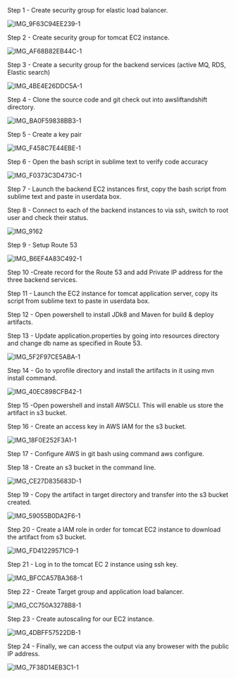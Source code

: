 Step 1 - Create security group for elastic load balancer.

![IMG_9F63C94EE239-1](https://user-images.githubusercontent.com/93732510/155802594-61a63a31-6220-48a5-93c5-4a14ad877542.jpeg)

Step 2 - Create security group for tomcat EC2 instance.

![IMG_AF68B82EB44C-1](https://user-images.githubusercontent.com/93732510/155803587-9ae08ddf-3765-4397-889f-0bb65a19871d.jpeg)

Step 3 - Create a security group for the backend services (active MQ, RDS, Elastic search)

![IMG_4BE4E26DDC5A-1](https://user-images.githubusercontent.com/93732510/155803075-2ea76074-ab01-40a3-a1ac-ba92c68e51bb.jpeg)

Step 4 - Clone the source code and git check out into awsliftandshift directory.

![IMG_BA0F59838BB3-1](https://user-images.githubusercontent.com/93732510/155803715-a4388c3a-0439-44b9-840f-44becd502f04.jpeg)

Step 5 - Create a key pair 

![IMG_F458C7E44EBE-1](https://user-images.githubusercontent.com/93732510/155803956-3cdc39f1-5f15-4bf7-8743-ed02fd91fc8b.jpeg)

Step 6 - Open the bash script in sublime text to verify code accuracy

![IMG_F0373C3D473C-1](https://user-images.githubusercontent.com/93732510/155804231-a80e0da5-789b-453a-9b0f-30624c1e9f6b.jpeg)

Step 7 - Launch the backend EC2 instances first, copy the bash script from sublime text and paste in userdata box.

Step 8 - Connect to each of the backend instances to via ssh, switch to root user and check their status.

![IMG_9162](https://user-images.githubusercontent.com/93732510/155805042-283f03cb-dd5c-4df5-a06c-ac5e062510e0.jpg)

Step 9 - Setup Route 53 

![IMG_B6EF4A83C492-1](https://user-images.githubusercontent.com/93732510/155805363-00b3561c-8fb9-4d10-86b5-1756cc11aaa5.jpeg)

Step 10 -Create record for the Route 53 and add Private IP address for the three backend services.

Step 11 - Launch the EC2 instance for tomcat application server, copy its script from sublime text to paste in userdata box.

Step 12 - Open powershell to install JDk8 and Maven for build & deploy artifacts.

Step 13 - Update application.properties by going into resources directory and change db name as specified in Route 53.

![IMG_5F2F97CE5ABA-1](https://user-images.githubusercontent.com/93732510/155806294-17799bf9-eee4-44d0-9dc7-6be1a72c4323.jpeg)

Step 14 - Go to vprofile directory and install the artifacts in it using mvn install command.

![IMG_40EC898CFB42-1](https://user-images.githubusercontent.com/93732510/155806816-93d57403-ff0f-4b55-b600-7a65d3d3b0ee.jpeg)

Step 15 -Open powershell and install AWSCLI. This will enable us store the artifact in s3 bucket.

Step 16 - Create an access key in AWS IAM for the s3 bucket.

![IMG_18F0E252F3A1-1](https://user-images.githubusercontent.com/93732510/155807315-462aaec1-4379-4676-9523-049c41b7e70c.jpeg)

Step 17 - Configure AWS in git bash using command aws configure.

Step 18 - Create an s3 bucket in the command line.

![IMG_CE27D835683D-1](https://user-images.githubusercontent.com/93732510/155807628-7183852f-536f-4f0c-9b3a-c3310f0c4119.jpeg)

Step 19 - Copy the artifact in target directory and transfer into the s3 bucket created.

![IMG_59055B0DA2F6-1](https://user-images.githubusercontent.com/93732510/155807852-3f01c094-12e0-47af-901f-173fcf48fafe.jpeg)

Step 20 - Create a IAM role in order for tomcat EC2 instance to download the artifact from s3 bucket.

![IMG_FD41229571C9-1](https://user-images.githubusercontent.com/93732510/155808113-edb33bb1-00d6-4443-a7ed-cae8f9d6acf2.jpeg)

Step 21 - Log in to the tomcat EC 2 instance using ssh key.

![IMG_BFCCA57BA368-1](https://user-images.githubusercontent.com/93732510/155808435-035a4159-5ced-492a-9ecd-480fb34e392a.jpeg)

Step 22 - Create Target group and application load balancer.

![IMG_CC750A3278B8-1](https://user-images.githubusercontent.com/93732510/155808779-4637b2c9-5d4e-43dd-8ee1-da4a3c21061a.jpeg)

Step 23 - Create autoscaling for our EC2 instance.

![IMG_4DBFF57522DB-1](https://user-images.githubusercontent.com/93732510/155808860-12d57d56-a68f-4f37-a6e2-4b1120edbaaf.jpeg)

Step 24 - Finally, we can access the output via any broweser with the public IP address.

![IMG_7F38D14EB3C1-1](https://user-images.githubusercontent.com/93732510/155809149-dd05e587-5cd2-404c-b713-9eaad417121e.jpeg)

